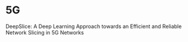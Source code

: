 # 5G
DeepSlice: A Deep Learning Approach towards an Efficient and Reliable Network Slicing in 5G Networks
